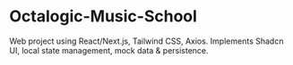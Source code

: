 # Octalogic-Music-School
Web project using React/Next.js, Tailwind CSS, Axios. Implements Shadcn UI, local state management, mock data &amp; persistence.
